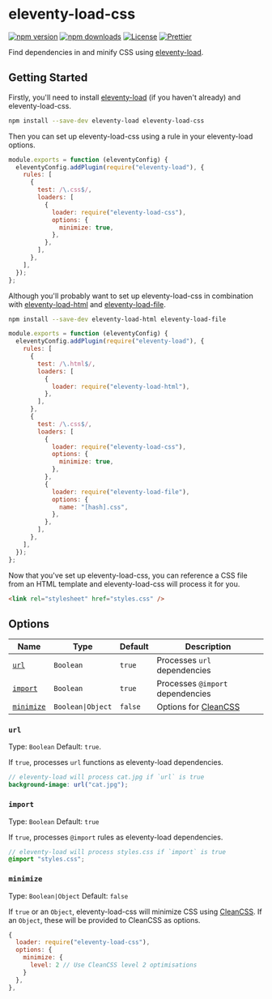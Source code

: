 # eleventy-load-css

[![npm version][npm-version-src]][npm-version-href]
[![npm downloads][npm-downloads-src]][npm-downloads-href]
[![License][license-src]][license-href]
[![Prettier][prettier-src]][prettier-href]

Find dependencies in and minify CSS using [eleventy-load](https://github.com/gregives/eleventy-load).

## Getting Started

Firstly, you'll need to install [eleventy-load](https://github.com/gregives/eleventy-load) (if you haven't already) and eleventy-load-css.

```sh
npm install --save-dev eleventy-load eleventy-load-css
```

Then you can set up eleventy-load-css using a rule in your eleventy-load options.

```js
module.exports = function (eleventyConfig) {
  eleventyConfig.addPlugin(require("eleventy-load"), {
    rules: [
      {
        test: /\.css$/,
        loaders: [
          {
            loader: require("eleventy-load-css"),
            options: {
              minimize: true,
            },
          },
        ],
      },
    ],
  });
};
```

Although you'll probably want to set up eleventy-load-css in combination with [eleventy-load-html](https://github.com/gregives/eleventy-load-html) and [eleventy-load-file](https://github.com/gregives/eleventy-load-file).

```sh
npm install --save-dev eleventy-load-html eleventy-load-file
```

```js
module.exports = function (eleventyConfig) {
  eleventyConfig.addPlugin(require("eleventy-load"), {
    rules: [
      {
        test: /\.html$/,
        loaders: [
          {
            loader: require("eleventy-load-html"),
          },
        ],
      },
      {
        test: /\.css$/,
        loaders: [
          {
            loader: require("eleventy-load-css"),
            options: {
              minimize: true,
            },
          },
          {
            loader: require("eleventy-load-file"),
            options: {
              name: "[hash].css",
            },
          },
        ],
      },
    ],
  });
};
```

Now that you've set up eleventy-load-css, you can reference a CSS file from an HTML template and eleventy-load-css will process it for you.

```html
<link rel="stylesheet" href="styles.css" />
```

## Options

| Name                    | Type              | Default | Description                                                         |
| ----------------------- | ----------------- | ------- | ------------------------------------------------------------------- |
| [`url`](#url)           | `Boolean`         | `true`  | Processes `url` dependencies                                        |
| [`import`](#import)     | `Boolean`         | `true`  | Processes `@import` dependencies                                    |
| [`minimize`](#minimize) | `Boolean\|Object` | `false` | Options for [CleanCSS](https://github.com/jakubpawlowicz/clean-css) |

### `url`

Type: `Boolean` Default: `true`.

If `true`, processes `url` functions as eleventy-load dependencies.

```scss
// eleventy-load will process cat.jpg if `url` is true
background-image: url("cat.jpg");
```

### `import`

Type: `Boolean` Default: `true`

If `true`, processes `@import` rules as eleventy-load dependencies.

```scss
// eleventy-load will process styles.css if `import` is true
@import "styles.css";
```

### `minimize`

Type: `Boolean|Object` Default: `false`

If `true` or an `Object`, eleventy-load-css will minimize CSS using [CleanCSS](https://github.com/jakubpawlowicz/clean-css). If an `Object`, these will be provided to CleanCSS as options.

```js
{
  loader: require("eleventy-load-css"),
  options: {
    minimize: {
      level: 2 // Use CleanCSS level 2 optimisations
    }
  },
},
```

<!-- References -->

[npm-version-src]: https://img.shields.io/npm/v/eleventy-load/latest.svg
[npm-version-href]: https://npmjs.com/package/eleventy-load
[npm-downloads-src]: https://img.shields.io/npm/dt/eleventy-load.svg
[npm-downloads-href]: https://npmjs.com/package/eleventy-load
[license-src]: https://img.shields.io/npm/l/eleventy-load.svg
[license-href]: https://npmjs.com/package/eleventy-load
[prettier-src]: https://img.shields.io/badge/code_style-prettier-ff69b4.svg
[prettier-href]: https://github.com/prettier/prettier
